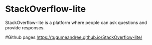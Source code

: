 # StackOverflow-lite
StackOverflow-lite​ is a platform where people can ask questions and provide responses.

#Github pages
https://tugumeandree.github.io/StackOverflow-lite/
